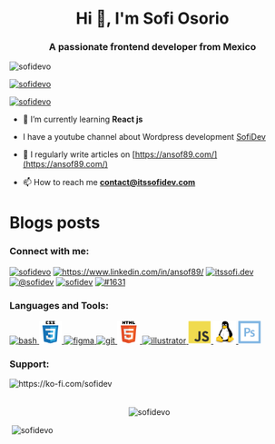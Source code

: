 <h1 align="center">Hi 💛, I'm Sofi Osorio</h1>
<h3 align="center">A passionate frontend developer from Mexico</h3>

<p align="left"> <img src="https://komarev.com/ghpvc/?username=sofidevo&label=Profile%20views&color=0e75b6&style=flat" alt="sofidevo" /> </p>

<p align="left"> <a href="https://github.com/ryo-ma/github-profile-trophy"><img src="https://github-profile-trophy.vercel.app/?username=sofidevo" alt="sofidevo" /></a> </p>

<p align="left"> <a href="https://twitter.com/sofidevo" target="blank"><img src="https://img.shields.io/twitter/follow/sofidevo?logo=twitter&style=for-the-badge" alt="sofidevo" /></a> </p>

- 🌱 I’m currently learning **React js**

- I have a youtube channel about Wordpress development [SofiDev](https://www.youtube.com/@SofiDev)

- 📝 I regularly write articles on [https://ansof89.com/](https://ansof89.com/)

- 📫 How to reach me **contact@itssofidev.com**

# Blogs posts
<!-- BLOG-POST-LIST:START -->
<!-- BLOG-POST-LIST:END -->





<h3 align="left">Connect with me:</h3>
<p align="left">
<a href="https://twitter.com/sofidevo" target="blank"><img align="center" src="https://raw.githubusercontent.com/rahuldkjain/github-profile-readme-generator/master/src/images/icons/Social/twitter.svg" alt="sofidevo" height="30" width="40" /></a>
<a href="https://linkedin.com/in/https://www.linkedin.com/in/ansof89/" target="blank"><img align="center" src="https://raw.githubusercontent.com/rahuldkjain/github-profile-readme-generator/master/src/images/icons/Social/linked-in-alt.svg" alt="https://www.linkedin.com/in/ansof89/" height="30" width="40" /></a>
<a href="https://instagram.com/itssofi.dev" target="blank"><img align="center" src="https://raw.githubusercontent.com/rahuldkjain/github-profile-readme-generator/master/src/images/icons/Social/instagram.svg" alt="itssofi.dev" height="30" width="40" /></a>
<a href="https://medium.com/@sofidev" target="blank"><img align="center" src="https://raw.githubusercontent.com/rahuldkjain/github-profile-readme-generator/master/src/images/icons/Social/medium.svg" alt="@sofidev" height="30" width="40" /></a>
<a href="https://www.youtube.com/c/sofidev" target="blank"><img align="center" src="https://raw.githubusercontent.com/rahuldkjain/github-profile-readme-generator/master/src/images/icons/Social/youtube.svg" alt="sofidev" height="30" width="40" /></a>
<a href="https://discord.gg/#1631" target="blank"><img align="center" src="https://raw.githubusercontent.com/rahuldkjain/github-profile-readme-generator/master/src/images/icons/Social/discord.svg" alt="#1631" height="30" width="40" /></a>
</p>

<h3 align="left">Languages and Tools:</h3>
<p align="left"> <a href="https://www.gnu.org/software/bash/" target="_blank" rel="noreferrer"> <img src="https://www.vectorlogo.zone/logos/gnu_bash/gnu_bash-icon.svg" alt="bash" width="40" height="40"/> </a> <a href="https://www.w3schools.com/css/" target="_blank" rel="noreferrer"> <img src="https://raw.githubusercontent.com/devicons/devicon/master/icons/css3/css3-original-wordmark.svg" alt="css3" width="40" height="40"/> </a> <a href="https://www.figma.com/" target="_blank" rel="noreferrer"> <img src="https://www.vectorlogo.zone/logos/figma/figma-icon.svg" alt="figma" width="40" height="40"/> </a> <a href="https://git-scm.com/" target="_blank" rel="noreferrer"> <img src="https://www.vectorlogo.zone/logos/git-scm/git-scm-icon.svg" alt="git" width="40" height="40"/> </a> <a href="https://www.w3.org/html/" target="_blank" rel="noreferrer"> <img src="https://raw.githubusercontent.com/devicons/devicon/master/icons/html5/html5-original-wordmark.svg" alt="html5" width="40" height="40"/> </a> <a href="https://www.adobe.com/in/products/illustrator.html" target="_blank" rel="noreferrer"> <img src="https://www.vectorlogo.zone/logos/adobe_illustrator/adobe_illustrator-icon.svg" alt="illustrator" width="40" height="40"/> </a> <a href="https://developer.mozilla.org/en-US/docs/Web/JavaScript" target="_blank" rel="noreferrer"> <img src="https://raw.githubusercontent.com/devicons/devicon/master/icons/javascript/javascript-original.svg" alt="javascript" width="40" height="40"/> </a> <a href="https://www.linux.org/" target="_blank" rel="noreferrer"> <img src="https://raw.githubusercontent.com/devicons/devicon/master/icons/linux/linux-original.svg" alt="linux" width="40" height="40"/> </a> <a href="https://www.photoshop.com/en" target="_blank" rel="noreferrer"> <img src="https://raw.githubusercontent.com/devicons/devicon/master/icons/photoshop/photoshop-line.svg" alt="photoshop" width="40" height="40"/> </a> </p>

<h3 align="left">Support:</h3>
<p><a href="https://ko-fi.com/https://ko-fi.com/sofidev"> <img align="left" src="https://cdn.ko-fi.com/cdn/kofi3.png?v=3" height="50" width="210" alt="https://ko-fi.com/sofidev" /></a></p><br><br>

<p><img align="center" src="https://github-readme-stats.vercel.app/api/top-langs?username=sofidevo&show_icons=true&locale=en&layout=compact" alt="sofidevo" /></p>

<p>&nbsp;<img align="center" margin-rigth= "9px" src="https://github-readme-stats.vercel.app/api?username=sofidevo&show_icons=true&locale=en" alt="sofidevo" /></p>
